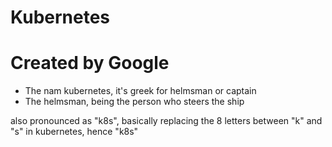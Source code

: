 # Kubernetes

# Created by Google

- The nam kubernetes, it's greek for helmsman or captain
- The helmsman, being the person who steers the ship

also pronounced as "k8s", basically replacing the 8 letters between "k" and "s"
in kubernetes, hence "k8s"